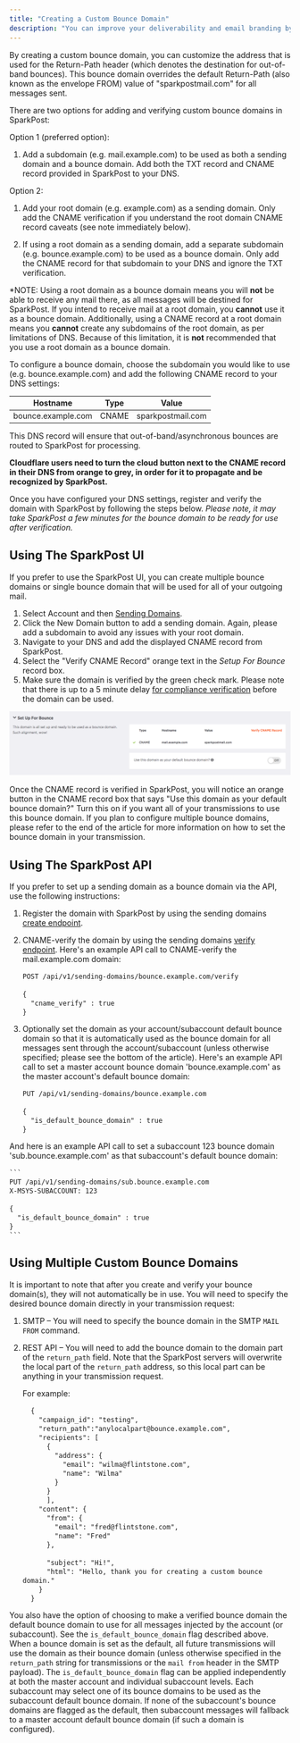 ```yaml
---
title: "Creating a Custom Bounce Domain"
description: "You can improve your deliverability and email branding by adding a custom bounce domain A custom bounce domain provides another layer to the branding that some ISPs care about."
---
```


By creating a custom bounce domain, you can customize the address that is used for the Return-Path header (which denotes the destination for out-of-band bounces). This bounce domain overrides the default Return-Path (also known as the envelope FROM) value of "sparkpostmail.com" for all messages sent.

There are two options for adding and verifying custom bounce domains in SparkPost:

Option 1 (preferred option): 

1. Add a subdomain (e.g. mail.example.com) to be used as both a sending domain and a bounce domain. Add both the TXT record and CNAME record provided in SparkPost to your DNS.

Option 2:

1. Add your root domain (e.g. example.com) as a sending domain. Only add the CNAME verification if you understand the root domain CNAME record caveats (see note immediately below).

1. If using a root domain as a sending domain, add a separate subdomain (e.g. bounce.example.com) to be used as a bounce domain. Only add the CNAME record for that subdomain to your DNS and ignore the TXT verification.

*NOTE: Using a root domain as a bounce domain means you will **not** be able to receive any mail there, as all messages will be destined for SparkPost. If you intend to receive mail at a root domain, you **cannot** use it as a bounce domain. Additionally, using a CNAME record at a root domain means you **cannot** create any subdomains of the root domain, as per limitations of DNS. Because of this limitation, it is **not** recommended that you use a root domain as a bounce domain.

To configure a bounce domain, choose the subdomain you would like to use (e.g. bounce.example.com) and add the following CNAME record to your DNS settings:


| Hostname | Type | Value |
| --- | --- | --- |
| bounce.example.com | CNAME | sparkpostmail.com |

This DNS record will ensure that out-of-band/asynchronous bounces are routed to SparkPost for processing.

**Cloudflare users need to turn the cloud button next to the CNAME record in their DNS from orange to grey, in order for it to propagate and be recognized by SparkPost.**

Once you have configured your DNS settings, register and verify the domain with SparkPost by following the steps below. *Please note, it may take SparkPost a few minutes for the bounce domain to be ready for use after verification.*

## Using The SparkPost UI

If you prefer to use the SparkPost UI, you can create multiple bounce domains or single bounce domain that will be used for all of your outgoing mail.

1. Select Account and then [Sending Domains](https://app.sparkpost.com/account/sending-domains).
1. Click the New Domain button to add a sending domain. Again, please add a subdomain to avoid any issues with your root domain.
1. Navigate to your DNS and add the displayed CNAME record from SparkPost.
1. Select the "Verify CNAME Record" orange text in the  _Setup For Bounce_ record box.
1. Make sure the domain is verified by the green check mark. Please note that there is up to a 5 minute delay [for compliance verification](https://www.sparkpost.com/docs/getting-started/requirements-for-sending-domains/) before the domain can be used.

 ![](media/custom-bounce-domain/CNAME-verification-2.png)

Once the CNAME record is verified in SparkPost, you will notice an orange button in the CNAME record box that says "Use this domain as your default bounce domain?" Turn this on if you want all of your transmissions to use this bounce domain. If you plan to configure multiple bounce domains, please refer to the end of the article for more information on how to set the bounce domain in your transmission.

## Using The SparkPost API

If you prefer to set up a sending domain as a bounce domain via the API, use the following instructions:

1. Register the domain with SparkPost by using the sending domains [create endpoint](https://developers.sparkpost.com/api/sending-domains.html#sending-domains-create-post).
1. CNAME-verify the domain by using the sending domains [verify endpoint](https://developers.sparkpost.com/api/sending-domains.html#sending-domains-verify-post).  Here's an example API call to CNAME-verify the mail.example.com domain:

    ```
    POST /api/v1/sending-domains/bounce.example.com/verify

    {
      "cname_verify" : true
    }
    ```

1. Optionally set the domain as your account/subaccount default bounce domain so that it is automatically used as the bounce domain for all messages sent through the account/subaccount (unless otherwise specified; please see the bottom of the article).  Here's an example API call to set a master account bounce domain 'bounce.example.com' as the master account's default bounce domain:

    ```
    PUT /api/v1/sending-domains/bounce.example.com

    {
      "is_default_bounce_domain" : true
    }
    ```

And here is an example API call to set a subaccount 123 bounce domain 'sub.bounce.example.com' as that subaccount's default bounce domain:

    ```
    PUT /api/v1/sending-domains/sub.bounce.example.com
    X-MSYS-SUBACCOUNT: 123

    {
      "is_default_bounce_domain" : true
    }
    ```

## Using Multiple Custom Bounce Domains

It is important to note that after you create and verify your bounce domain(s), they will not automatically be in use. You will need to specify the desired bounce domain directly in your transmission request:

1. SMTP – You will need to specify the bounce domain in the SMTP `MAIL FROM` command.

1. REST API – You will need to add the bounce domain to the domain part of the `return_path` field. Note that the SparkPost servers will overwrite the local part of the `return_path` address, so this local part can be anything in your transmission request. 

     For example:

     ```
       {
         "campaign_id": "testing",
         "return_path":"anylocalpart@bounce.example.com",
         "recipients": [
           {
             "address": {
               "email": "wilma@flintstone.com",
               "name": "Wilma"
             }
           }
           ],
         "content": {
           "from": {
             "email": "fred@flintstone.com",
             "name": "Fred"
           },

           "subject": "Hi!",
           "html": "Hello, thank you for creating a custom bounce domain."
         }
       }         

      ```

You also have the option of choosing to make a verified bounce domain the default bounce domain to use for all messages injected by the account (or subaccount).  See the `is_default_bounce_domain` flag described above. When a bounce domain is set as the default, all future transmissions will use the domain as their bounce domain (unless otherwise specified in the `return_path` string for transmissions or the `mail from` header in the SMTP payload).  The `is_default_bounce_domain` flag can be applied independently at both the master account and individual subaccount levels.  Each subaccount may select one of its bounce domains to be used as the subaccount default bounce domain.  If none of the subaccount's bounce domains are flagged as the default, then subaccount messages will fallback to a master account default bounce domain (if such a domain is configured).

